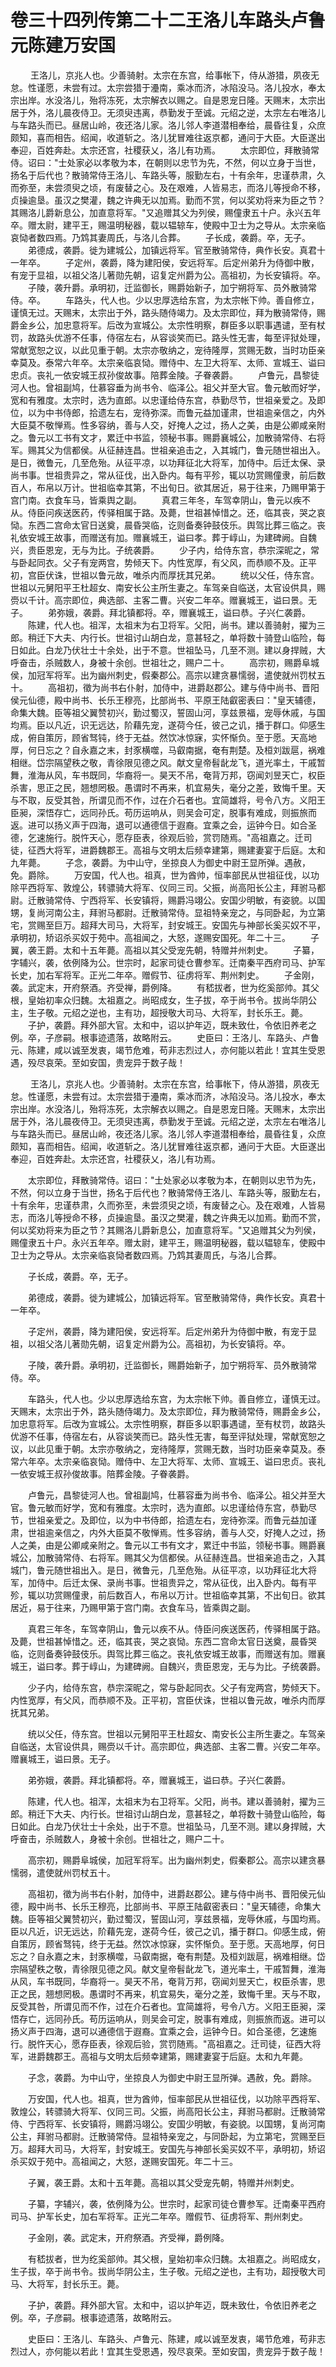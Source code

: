 # 卷三十四列传第二十二王洛儿车路头卢鲁元陈建万安国

 　　王洛儿，京兆人也。少善骑射。太宗在东宫，给事帐下，侍从游猎，夙夜无怠。性谨愿，未尝有过。太宗尝猎于灅南，乘冰而济，冰陷没马。洛儿投水，奉太宗出岸。水没洛儿，殆将冻死，太宗解衣以赐之。自是恩宠日隆。天赐末，太宗出居于外，洛儿晨夜侍卫。无须臾违离，恭勤发于至诚。元绍之逆，太宗左右唯洛儿与车路头而已。昼居山岭，夜还洛儿家。洛儿邻人李道潜相奉给，晨昏往复，众庶颇知，喜而相告。绍闻，收道斩之。洛儿犹冒难往返京都，通问于大臣。大臣遂出奉迎，百姓奔赴。太宗还宫，社稷获乂，洛儿有功焉。 　　太宗即位，拜散骑常侍。诏曰："士处家必以孝敬为本，在朝则以忠节为先，不然，何以立身于当世，扬名于后代也？散骑常侍王洛儿、车路头等，服勤左右，十有余年，忠谨恭肃，久而弥至，未尝须臾之顷，有废替之心。及在艰难，人皆易志，而洛儿等授命不移，贞操逾垦。虽汉之樊灌，魏之许典无以加焉。勤而不赏，何以奖劝将来为臣之节？其赐洛儿爵新息公，加直意将军。"又追赠其父为列侯，赐僮隶五十户。永兴五年卒。赠太尉，建平王，赐温明秘器，载以辒辌车，使殿中卫士为之导从。太宗亲临哀恸者数四焉。乃鸩其妻周氏，与洛儿合葬。 　　子长成，袭爵。卒，无子。 　　弟德成，袭爵。徙为建城公，加镇远将军。官至散骑常侍，典作长安。真君十一年卒。 　　子定州，袭爵，降为建阳侯，安远将军。后定州弟升为侍御中散，有宠于显祖，以祖父洛儿著勋先朝，诏复定州爵为公。高祖初，为长安镇将。卒。 　　子陵，袭升爵。承明初，迁监御长，赐爵始新子，加宁朔将军、员外散骑常侍。卒。 　　车路头，代人也。少以忠厚选给东宫，为太宗帐下帅。善自修立，谨慎无过。天赐末，太宗出于外，路头随侍竭力。及太宗即位，拜为散骑常侍，赐爵金乡公，加忠意将军。后改为宣城公。太宗性明察，群臣多以职事遇谴，至有杖罚，故路头优游不任事，侍宿左右，从容谈笑而已。路头性无害，每至评狱处理，常献宽恕之议，以此见重于朝。太宗亦敬纳之，宠待隆厚，赏赐无数，当时功臣亲幸莫及。泰常六年卒。太宗亲临哀恸。赠侍中、左卫大将军、太师、宣城王、谥曰忠贞。丧礼一依安城王叔孙俊故事。陪葬金陵。子眷袭爵。 　　卢鲁元，昌黎徒河人也。曾祖副鸠，仕慕容垂为尚书令、临泽公。祖父并至大官。鲁元敏而好学，宽和有雅度。太宗时，选为直郎。以忠谨给侍东宫，恭勤尽节，世祖亲爱之。及即位，以为中书侍郎，拾遗左右，宠待弥深。而鲁元益加谨肃，世祖逾亲信之，内外大臣莫不敬惮焉。性多容纳，善与人交，好掩人之过，扬人之美，由是公卿咸亲附之。鲁元以工书有文才，累迁中书监，领秘书事。赐爵襄城公，加散骑常侍、右将军。赐其父为信都侯。从征赫连昌。世祖亲追击之，入其城门，鲁元随世祖出入。是日，微鲁元，几至危殆。从征平凉，以功拜征北大将军，加侍中。后迁太保、录尚书事。世祖贵异之，常从征伐，出入卧内。每有平殄，辄以功赏赐僮隶，前后数百人，布帛以万计。世祖临幸其第，不出旬日。欲其居近，易于往来，乃赐甲第于宫门南。衣食车马，皆乘舆之副。 　　真君三年冬，车驾幸阴山，鲁元以疾不从。侍臣问疾送医药，传驿相属于路。及薨，世祖甚悼惜之。还，临其丧，哭之哀恸。东西二宫命太官日送奠，晨昏哭临，讫则备奏钟鼓伎乐。舆驾比葬三临之。丧礼依安城王故事，而赠送有加。赠襄城王，谥曰孝。葬于崞山，为建碑阙。自魏兴，贵臣恩宠，无与为比。子统袭爵。 　　少子内，给侍东宫，恭宗深昵之，常与卧起同衣。父子有宠两宫，势倾天下。内性宽厚，有父风，而恭顺不及。正平初，宫臣伏诛，世祖以鲁元故，唯杀内而厚抚其兄弟。 　　统以父任，侍东宫。世祖以元舅阳平王杜超女、南安长公主所生妻之。车驾亲自临送，太官设供具，赐赍以千计。高宗即位，典选部、主客二曹。兴安二年卒。赠襄城王，谥曰景。无子。 　　弟弥娥，袭爵。拜北镇都将。卒，赠襄城王，谥曰恭。子兴仁袭爵。 　　陈建，代人也。祖浑，太祖末为右卫将军。父阳，尚书。建以善骑射，擢为三郎。稍迁下大夫、内行长。世祖讨山胡白龙，意甚轻之，单将数十骑登山临险，每日如此。白龙乃伏壮士十余处，出于不意。世祖坠马，几至不测。建以身捍贼，大呼奋击，杀贼数人，身被十余创。世祖壮之，赐户二十。 　　高宗初，赐爵阜城侯，加冠军将军。出为幽州刺史，假秦郡公。高宗以建贪暴懦弱，遣使就州罚杖五十。 　　高祖初，徵为尚书右仆射，加侍中，进爵赵郡公。建与侍中尚书、晋阳侯元仙德，殿中尚书、长乐王穆亮，比部尚书、平原王陆叡密表曰："皇天辅德，命集大魏。臣等祖父翼赞初兴，勤过蜀汉，誓固山河，享兹景福，宠辱休戚，与国均焉。臣以凡近，识无远达，阶藉先宠，遂荷今任，彼己之讥，播于群口。仰感生成，俯自策厉，顾省驽钝，终于无益。然饮冰惊寐，实怀惭负。至于愿。天高地厚，何日忘之？自永嘉之末，封豕横噬，马叡南据，奄有荆楚。及桓刘跋扈，祸难相继。岱宗隔望秩之敬，青徐限见德之风。献文皇帝髫龀龙飞，道光率土，干戚暂舞，淮海从风，车书既同，华裔将一。昊天不吊，奄背万邦，窃闻刘昱天亡，权臣杀害，思正之民，翘想罔极。愚谓时不再来，机宜易失，毫分之差，致悔千里。天与不取，反受其咎，所谓见而不作，过在介石者也。宜简雄将，号令八方。义阳王臣昶，深悟存亡，远同孙氏。苟历运响从，则吴会可定，脱事有难成，则振旅而返。进可以扬义声于四海，退可以通德信于遐裔。宜乘之会，运钟今日。如合圣德，乞速施行。脱忤天心，愿存臣表，徐观后验，赏罚随焉。"高祖嘉之。迁司徒，征西大将军，进爵魏郡王。高祖与文明太后频幸建第，赐建妻宴于后庭。太和九年薨。 　　子念，袭爵。为中山守，坐掠良人为御史中尉王显所弹。遇赦，免。爵除。 　　万安国，代人也。祖真，世为酋帅，恒率部民从世祖征伐，以功除平西将军、敦煌公，转骠骑大将军、仪同三司。父振，尚高阳长公主，拜驸马都尉。迁散骑常侍、宁西将军、长安镇将，赐爵冯翊公。安国少明敏，有姿貌。以国甥，复尚河南公主，拜驸马都尉。迁散骑常侍。显祖特亲宠之，与同卧起，为立第宅，赏赐至巨万。超拜大司马，大将军，封安城王。安国先与神部长奚买奴不平，承明初，矫诏杀买奴于苑中。高祖闻之，大怒，遂赐安国死。年二十三。 　　子翼，袭王爵。太和十五年薨。高祖以其父受宠先朝，特赠并州刺史。 　　子纂，字辅兴，袭，依例降为公。世宗时，起家司徒仓曹参军。迁南秦平西府司马、护军长史，加右军将军。正光二年卒。赠假节、征虏将军、荆州刺史。 　　子金刚，袭。武定末，开府祭酒。齐受禅，爵例降。 　　有嵇拔者，世为纥奚部帅。其父根，皇始初率众归魏。太祖嘉之。尚昭成女，生子拔，卒于尚书令。拔尚华阴公主，生子敬。元绍之逆也，主有功，超授敬大司马、大将军，封长乐王。薨。 　　子护，袭爵。拜外部大官。太和中，诏以护年迈，既未致仕，令依旧养老之例。卒，子彦嗣。根事迹遗落，故略附云。 　　史臣曰：王洛儿、车路头、卢鲁元、陈建，咸以诚至发衷，竭节危难，苟非志烈过人，亦何能以若此！宜其生受恩遇，殁尽哀荣。至如安国，贵宠异于数子哉！

 　　王洛儿，京兆人也。少善骑射。太宗在东宫，给事帐下，侍从游猎，夙夜无怠。性谨愿，未尝有过。太宗尝猎于灅南，乘冰而济，冰陷没马。洛儿投水，奉太宗出岸。水没洛儿，殆将冻死，太宗解衣以赐之。自是恩宠日隆。天赐末，太宗出居于外，洛儿晨夜侍卫。无须臾违离，恭勤发于至诚。元绍之逆，太宗左右唯洛儿与车路头而已。昼居山岭，夜还洛儿家。洛儿邻人李道潜相奉给，晨昏往复，众庶颇知，喜而相告。绍闻，收道斩之。洛儿犹冒难往返京都，通问于大臣。大臣遂出奉迎，百姓奔赴。太宗还宫，社稷获乂，洛儿有功焉。

　　太宗即位，拜散骑常侍。诏曰："士处家必以孝敬为本，在朝则以忠节为先，不然，何以立身于当世，扬名于后代也？散骑常侍王洛儿、车路头等，服勤左右，十有余年，忠谨恭肃，久而弥至，未尝须臾之顷，有废替之心。及在艰难，人皆易志，而洛儿等授命不移，贞操逾垦。虽汉之樊灌，魏之许典无以加焉。勤而不赏，何以奖劝将来为臣之节？其赐洛儿爵新息公，加直意将军。"又追赠其父为列侯，赐僮隶五十户。永兴五年卒。赠太尉，建平王，赐温明秘器，载以辒辌车，使殿中卫士为之导从。太宗亲临哀恸者数四焉。乃鸩其妻周氏，与洛儿合葬。

　　子长成，袭爵。卒，无子。

　　弟德成，袭爵。徙为建城公，加镇远将军。官至散骑常侍，典作长安。真君十一年卒。

　　子定州，袭爵，降为建阳侯，安远将军。后定州弟升为侍御中散，有宠于显祖，以祖父洛儿著勋先朝，诏复定州爵为公。高祖初，为长安镇将。卒。

　　子陵，袭升爵。承明初，迁监御长，赐爵始新子，加宁朔将军、员外散骑常侍。卒。

　　车路头，代人也。少以忠厚选给东宫，为太宗帐下帅。善自修立，谨慎无过。天赐末，太宗出于外，路头随侍竭力。及太宗即位，拜为散骑常侍，赐爵金乡公，加忠意将军。后改为宣城公。太宗性明察，群臣多以职事遇谴，至有杖罚，故路头优游不任事，侍宿左右，从容谈笑而已。路头性无害，每至评狱处理，常献宽恕之议，以此见重于朝。太宗亦敬纳之，宠待隆厚，赏赐无数，当时功臣亲幸莫及。泰常六年卒。太宗亲临哀恸。赠侍中、左卫大将军、太师、宣城王、谥曰忠贞。丧礼一依安城王叔孙俊故事。陪葬金陵。子眷袭爵。

　　卢鲁元，昌黎徒河人也。曾祖副鸠，仕慕容垂为尚书令、临泽公。祖父并至大官。鲁元敏而好学，宽和有雅度。太宗时，选为直郎。以忠谨给侍东宫，恭勤尽节，世祖亲爱之。及即位，以为中书侍郎，拾遗左右，宠待弥深。而鲁元益加谨肃，世祖逾亲信之，内外大臣莫不敬惮焉。性多容纳，善与人交，好掩人之过，扬人之美，由是公卿咸亲附之。鲁元以工书有文才，累迁中书监，领秘书事。赐爵襄城公，加散骑常侍、右将军。赐其父为信都侯。从征赫连昌。世祖亲追击之，入其城门，鲁元随世祖出入。是日，微鲁元，几至危殆。从征平凉，以功拜征北大将军，加侍中。后迁太保、录尚书事。世祖贵异之，常从征伐，出入卧内。每有平殄，辄以功赏赐僮隶，前后数百人，布帛以万计。世祖临幸其第，不出旬日。欲其居近，易于往来，乃赐甲第于宫门南。衣食车马，皆乘舆之副。

　　真君三年冬，车驾幸阴山，鲁元以疾不从。侍臣问疾送医药，传驿相属于路。及薨，世祖甚悼惜之。还，临其丧，哭之哀恸。东西二宫命太官日送奠，晨昏哭临，讫则备奏钟鼓伎乐。舆驾比葬三临之。丧礼依安城王故事，而赠送有加。赠襄城王，谥曰孝。葬于崞山，为建碑阙。自魏兴，贵臣恩宠，无与为比。子统袭爵。

　　少子内，给侍东宫，恭宗深昵之，常与卧起同衣。父子有宠两宫，势倾天下。内性宽厚，有父风，而恭顺不及。正平初，宫臣伏诛，世祖以鲁元故，唯杀内而厚抚其兄弟。

　　统以父任，侍东宫。世祖以元舅阳平王杜超女、南安长公主所生妻之。车驾亲自临送，太官设供具，赐赍以千计。高宗即位，典选部、主客二曹。兴安二年卒。赠襄城王，谥曰景。无子。

　　弟弥娥，袭爵。拜北镇都将。卒，赠襄城王，谥曰恭。子兴仁袭爵。

　　陈建，代人也。祖浑，太祖末为右卫将军。父阳，尚书。建以善骑射，擢为三郎。稍迁下大夫、内行长。世祖讨山胡白龙，意甚轻之，单将数十骑登山临险，每日如此。白龙乃伏壮士十余处，出于不意。世祖坠马，几至不测。建以身捍贼，大呼奋击，杀贼数人，身被十余创。世祖壮之，赐户二十。

　　高宗初，赐爵阜城侯，加冠军将军。出为幽州刺史，假秦郡公。高宗以建贪暴懦弱，遣使就州罚杖五十。

　　高祖初，徵为尚书右仆射，加侍中，进爵赵郡公。建与侍中尚书、晋阳侯元仙德，殿中尚书、长乐王穆亮，比部尚书、平原王陆叡密表曰："皇天辅德，命集大魏。臣等祖父翼赞初兴，勤过蜀汉，誓固山河，享兹景福，宠辱休戚，与国均焉。臣以凡近，识无远达，阶藉先宠，遂荷今任，彼己之讥，播于群口。仰感生成，俯自策厉，顾省驽钝，终于无益。然饮冰惊寐，实怀惭负。至于愿。天高地厚，何日忘之？自永嘉之末，封豕横噬，马叡南据，奄有荆楚。及桓刘跋扈，祸难相继。岱宗隔望秩之敬，青徐限见德之风。献文皇帝髫龀龙飞，道光率土，干戚暂舞，淮海从风，车书既同，华裔将一。昊天不吊，奄背万邦，窃闻刘昱天亡，权臣杀害，思正之民，翘想罔极。愚谓时不再来，机宜易失，毫分之差，致悔千里。天与不取，反受其咎，所谓见而不作，过在介石者也。宜简雄将，号令八方。义阳王臣昶，深悟存亡，远同孙氏。苟历运响从，则吴会可定，脱事有难成，则振旅而返。进可以扬义声于四海，退可以通德信于遐裔。宜乘之会，运钟今日。如合圣德，乞速施行。脱忤天心，愿存臣表，徐观后验，赏罚随焉。"高祖嘉之。迁司徒，征西大将军，进爵魏郡王。高祖与文明太后频幸建第，赐建妻宴于后庭。太和九年薨。

　　子念，袭爵。为中山守，坐掠良人为御史中尉王显所弹。遇赦，免。爵除。

　　万安国，代人也。祖真，世为酋帅，恒率部民从世祖征伐，以功除平西将军、敦煌公，转骠骑大将军、仪同三司。父振，尚高阳长公主，拜驸马都尉。迁散骑常侍、宁西将军、长安镇将，赐爵冯翊公。安国少明敏，有姿貌。以国甥，复尚河南公主，拜驸马都尉。迁散骑常侍。显祖特亲宠之，与同卧起，为立第宅，赏赐至巨万。超拜大司马，大将军，封安城王。安国先与神部长奚买奴不平，承明初，矫诏杀买奴于苑中。高祖闻之，大怒，遂赐安国死。年二十三。

　　子翼，袭王爵。太和十五年薨。高祖以其父受宠先朝，特赠并州刺史。

　　子纂，字辅兴，袭，依例降为公。世宗时，起家司徒仓曹参军。迁南秦平西府司马、护军长史，加右军将军。正光二年卒。赠假节、征虏将军、荆州刺史。

　　子金刚，袭。武定末，开府祭酒。齐受禅，爵例降。

　　有嵇拔者，世为纥奚部帅。其父根，皇始初率众归魏。太祖嘉之。尚昭成女，生子拔，卒于尚书令。拔尚华阴公主，生子敬。元绍之逆也，主有功，超授敬大司马、大将军，封长乐王。薨。

　　子护，袭爵。拜外部大官。太和中，诏以护年迈，既未致仕，令依旧养老之例。卒，子彦嗣。根事迹遗落，故略附云。

　　史臣曰：王洛儿、车路头、卢鲁元、陈建，咸以诚至发衷，竭节危难，苟非志烈过人，亦何能以若此！宜其生受恩遇，殁尽哀荣。至如安国，贵宠异于数子哉！